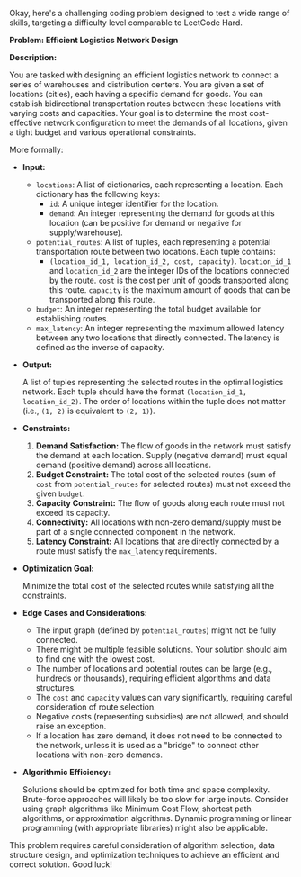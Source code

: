 Okay, here's a challenging coding problem designed to test a wide range of skills, targeting a difficulty level comparable to LeetCode Hard.

**Problem: Efficient Logistics Network Design**

**Description:**

You are tasked with designing an efficient logistics network to connect a series of warehouses and distribution centers. You are given a set of locations (cities), each having a specific demand for goods. You can establish bidirectional transportation routes between these locations with varying costs and capacities. Your goal is to determine the most cost-effective network configuration to meet the demands of all locations, given a tight budget and various operational constraints.

More formally:

*   **Input:**
    *   `locations`: A list of dictionaries, each representing a location. Each dictionary has the following keys:
        *   `id`: A unique integer identifier for the location.
        *   `demand`: An integer representing the demand for goods at this location (can be positive for demand or negative for supply/warehouse).
    *   `potential_routes`: A list of tuples, each representing a potential transportation route between two locations. Each tuple contains:
        *   `(location_id_1, location_id_2, cost, capacity)`. `location_id_1` and `location_id_2` are the integer IDs of the locations connected by the route. `cost` is the cost per unit of goods transported along this route. `capacity` is the maximum amount of goods that can be transported along this route.
    *   `budget`: An integer representing the total budget available for establishing routes.
    *   `max_latency`: An integer representing the maximum allowed latency between any two locations that directly connected. The latency is defined as the inverse of capacity.

*   **Output:**

    A list of tuples representing the selected routes in the optimal logistics network. Each tuple should have the format `(location_id_1, location_id_2)`.  The order of locations within the tuple does not matter (i.e., `(1, 2)` is equivalent to `(2, 1)`).

*   **Constraints:**

    1.  **Demand Satisfaction:** The flow of goods in the network must satisfy the demand at each location.  Supply (negative demand) must equal demand (positive demand) across all locations.
    2.  **Budget Constraint:** The total cost of the selected routes (sum of `cost` from `potential_routes` for selected routes) must not exceed the given `budget`.
    3.  **Capacity Constraint:** The flow of goods along each route must not exceed its capacity.
    4.  **Connectivity:** All locations with non-zero demand/supply must be part of a single connected component in the network.
    5.  **Latency Constraint:** All locations that are directly connected by a route must satisfy the `max_latency` requirements.

*   **Optimization Goal:**

    Minimize the total cost of the selected routes while satisfying all the constraints.

*   **Edge Cases and Considerations:**

    *   The input graph (defined by `potential_routes`) might not be fully connected.
    *   There might be multiple feasible solutions. Your solution should aim to find one with the lowest cost.
    *   The number of locations and potential routes can be large (e.g., hundreds or thousands), requiring efficient algorithms and data structures.
    *   The `cost` and `capacity` values can vary significantly, requiring careful consideration of route selection.
    *   Negative costs (representing subsidies) are not allowed, and should raise an exception.
    *   If a location has zero demand, it does not need to be connected to the network, unless it is used as a "bridge" to connect other locations with non-zero demands.

*   **Algorithmic Efficiency:**

    Solutions should be optimized for both time and space complexity.  Brute-force approaches will likely be too slow for large inputs. Consider using graph algorithms like Minimum Cost Flow, shortest path algorithms, or approximation algorithms. Dynamic programming or linear programming (with appropriate libraries) might also be applicable.

This problem requires careful consideration of algorithm selection, data structure design, and optimization techniques to achieve an efficient and correct solution. Good luck!
